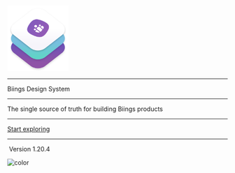 <!-- _coverpage.md -->

<div class="container">
    <div class="columns is-centered">
        <div class="column is-four-fifths is-gapless">
            <div class="box">
                <img src="media/bds.png" width="140" class="no-zoom"/>
                <hr class="is-invisible is-small"/>
                <span class="title is-0 is-serif has-text-dark">Biings Design System</span>
                <hr class="is-smaller">
                <div class="subtitle is-4 has-text-grey-dark">The single source of truth for building Biings products</div>
                <hr>
                <a href="#/?id=main" class="button is-medium is-primary is-beefy is-outlined">Start exploring</a>
                <hr class="is-smaller">
                <div class="has-text-grey is-size-7">&nbsp;Version 1.20.4</div>
            </div>
        </div>
    </div>
</div>

<!-- background color -->
![color](#f9f8fc)